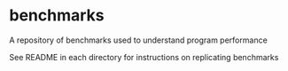 # benchmarks
A repository of benchmarks used to understand program performance

See README in each directory for instructions on replicating benchmarks
